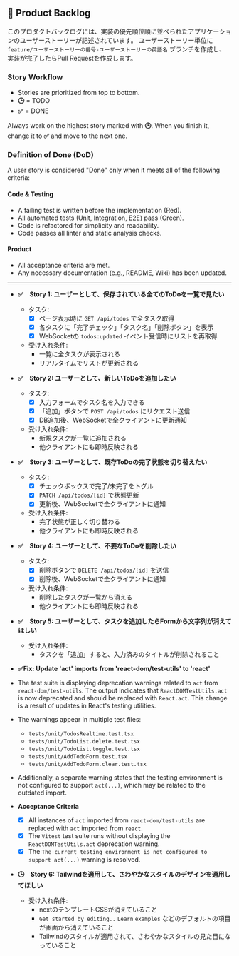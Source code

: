 ## 📝 Product Backlog

このプロダクトバックログには、実装の優先順位順に並べられたアプリケーションのユーザーストーリーが記述されています。
ユーザーストーリー単位に `feature/ユーザーストーリーの番号-ユーザーストーリーの英語名` ブランチを作成し、
実装が完了したらPull Requestを作成します。

### **Story Workflow**

* Stories are prioritized from top to bottom.
* **🕒** = TODO
* **✅** = DONE

Always work on the highest story marked with **🕒**. When you finish it, change it to **✅** and move to the next one.

### **Definition of Done (DoD)**

A user story is considered "Done" only when it meets all of the following criteria:

#### **Code & Testing**
* A failing test is written before the implementation (Red).
* All automated tests (Unit, Integration, E2E) pass (Green).
* Code is refactored for simplicity and readability.
* Code passes all linter and static analysis checks.

#### **Product**
* All acceptance criteria are met.
* Any necessary documentation (e.g., README, Wiki) has been updated.

---

- **✅　Story 1: ユーザーとして、保存されている全てのToDoを一覧で見たい**
  - タスク:
    - [x] ページ表示時に `GET /api/todos` で全タスク取得
    - [x] 各タスクに「完了チェック」「タスク名」「削除ボタン」を表示
    - [x] WebSocketの `todos:updated` イベント受信時にリストを再取得
  - 受け入れ条件:
    - 一覧に全タスクが表示される
    - リアルタイムでリストが更新される

- **✅　Story 2: ユーザーとして、新しいToDoを追加したい**
  - タスク:
    - [x] 入力フォームでタスク名を入力できる
    - [x] 「追加」ボタンで `POST /api/todos` にリクエスト送信
    - [x] DB追加後、WebSocketで全クライアントに更新通知
  - 受け入れ条件:
    - 新規タスクが一覧に追加される
    - 他クライアントにも即時反映される

- **✅　Story 3: ユーザーとして、既存ToDoの完了状態を切り替えたい**
  - タスク:
    - [x] チェックボックスで完了/未完了をトグル
    - [x] `PATCH /api/todos/[id]` で状態更新
    - [x] 更新後、WebSocketで全クライアントに通知
  - 受け入れ条件:
    - 完了状態が正しく切り替わる
    - 他クライアントにも即時反映される

- **✅　Story 4: ユーザーとして、不要なToDoを削除したい**
  - タスク:
    - [x] 削除ボタンで `DELETE /api/todos/[id]` を送信
    - [x] 削除後、WebSocketで全クライアントに通知
  - 受け入れ条件:
    - 削除したタスクが一覧から消える
    - 他クライアントにも即時反映される

- **✅　Story 5: ユーザーとして、タスクを追加したらFormから文字列が消えてほしい**
  - 受け入れ条件:
    - タスクを「追加」すると、入力済みのタイトルが削除されること

- **✅Fix: Update 'act' imports from 'react-dom/test-utils' to 'react'**

- The test suite is displaying deprecation warnings related to `act` from `react-dom/test-utils`. The output indicates that `ReactDOMTestUtils.act` is now deprecated and should be replaced with `React.act`. This change is a result of updates in React's testing utilities.
- The warnings appear in multiple test files:
  - `tests/unit/TodosRealtime.test.tsx`
  - `tests/unit/TodoList.delete.test.tsx`
  - `tests/unit/TodoList.toggle.test.tsx`
  - `tests/unit/AddTodoForm.test.tsx`
  - `tests/unit/AddTodoForm.clear.test.tsx`
- Additionally, a separate warning states that the testing environment is not configured to support `act(...)`, which may be related to the outdated import.
- **Acceptance Criteria**
  - [x] All instances of `act` imported from `react-dom/test-utils` are replaced with `act` imported from `react`.
  - [x] The `Vitest` test suite runs without displaying the `ReactDOMTestUtils.act` deprecation warning.
  - [x] The `The current testing environment is not configured to support act(...)` warning is resolved.

- **🕒　Story 6: Tailwindを適用して、さわやかなスタイルのデザインを適用してほしい**
  - 受け入れ条件:
    - nextのテンプレートCSSが消えていること
    - `Get started by editing..` `Learn` `examples` などのデフォルトの項目が画面から消えていること
    - Tailwindのスタイルが適用されて、さわやかなスタイルの見た目になっていること
